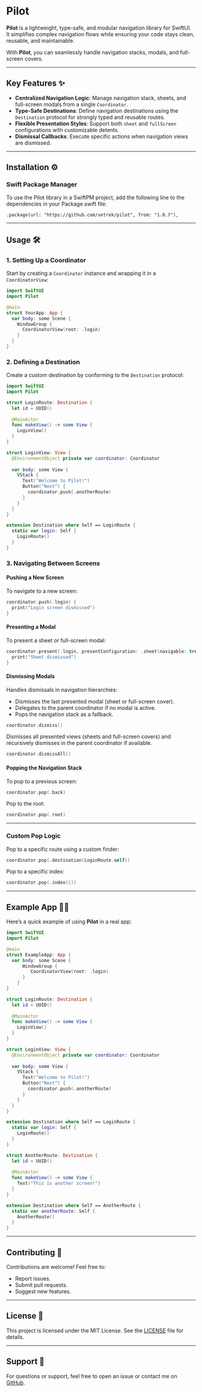 
# Pilot

**Pilot** is a lightweight, type-safe, and modular navigation library for SwiftUI. It simplifies complex navigation flows while ensuring your code stays clean, reusable, and maintainable.

With **Pilot**, you can seamlessly handle navigation stacks, modals, and full-screen covers. 

---

## Key Features ✨

- **Centralized Navigation Logic**: Manage navigation stack, sheets, and full-screen modals from a single `Coordinator`.
- **Type-Safe Destinations**: Define navigation destinations using the `Destination` protocol for strongly typed and reusable routes.
- **Flexible Presentation Styles**: Support both `sheet` and `fullScreen` configurations with customizable detents.
- **Dismissal Callbacks**: Execute specific actions when navigation views are dismissed.

---

## Installation ⚙️

### Swift Package Manager

To use the Pilot library in a SwiftPM project, add the following line to the dependencies in your Package.swift file:

```
.package(url: "https://github.com/vetrek/pilot", from: "1.0.7"),
```

---

## Usage 🛠️

### 1. **Setting Up a Coordinator**

Start by creating a `Coordinator` instance and wrapping it in a `CoordinatorView`:

```swift
import SwiftUI
import Pilot

@main
struct YourApp: App {
  var body: some Scene {
    WindowGroup {
      CoordinatorView(root: .login)
    }
  }
}
```

### 2. **Defining a Destination**

Create a custom destination by conforming to the `Destination` protocol:

```swift
import SwiftUI
import Pilot

struct LoginRoute: Destination {
  let id = UUID()
  
  @MainActor
  func makeView() -> some View {
    LoginView()
  }
}

struct LoginView: View {
  @EnvironmentObject private var coordinator: Coordinator
  
  var body: some View {
    VStack {
      Text("Welcome to Pilot!")
      Button("Next") {
        coordinator.push(.anotherRoute)
      }
    }
  }
}

extension Destination where Self == LoginRoute {
  static var login: Self {
    LoginRoute()
  }
}
```

### 3. **Navigating Between Screens**

#### Pushing a New Screen
To navigate to a new screen:

```swift
coordinator.push(.login) {
  print("Login screen dismissed")
}
```

#### Presenting a Modal
To present a sheet or full-screen modal:

```swift
coordinator.present(.login, presentConfiguration: .sheet(navigable: true)) {
  print("Sheet dismissed")
}
```

#### Dismissing Modals
Handles dismissals in navigation hierarchies:
-	Dismisses the last presented modal (sheet or full-screen cover).
-	Delegates to the parent coordinator if no modal is active.
-	Pops the navigation stack as a fallback.

```swift
coordinator.dismiss()
```

Dismisses all presented views (sheets and full-screen covers) and recursively dismisses in the parent coordinator if available.

```swift
coordinator.dismissAll()
```

#### Popping the Navigation Stack
To pop to a previous screen:

```swift
coordinator.pop(.back)
```

Pop to the root:

```swift
coordinator.pop(.root)
```

---

### Custom Pop Logic

Pop to a specific route using a custom finder:

```swift
coordinator.pop(.destination(LoginRoute.self))
```

Pop to a specific index:

```swift
coordinator.pop(.index(1))
```

---

## Example App 🧑‍💻

Here’s a quick example of using **Pilot** in a real app:

```swift
import SwiftUI
import Pilot

@main
struct ExampleApp: App {
  var body: some Scene {
      WindowGroup {
         CoordinatorView(root: .login)
      }
    }
}

struct LoginRoute: Destination {
  let id = UUID()
  
  @MainActor
  func makeView() -> some View {
    LoginView()
  }
}

struct LoginView: View {
  @EnvironmentObject private var coordinator: Coordinator
  
  var body: some View {
    VStack {
      Text("Welcome to Pilot!")
      Button("Next") {
        coordinator.push(.anotherRoute)
      }
    }
  }
}

extension Destination where Self == LoginRoute {
  static var login: Self {
    LoginRoute()
  }
}

struct AnotherRoute: Destination {
  let id = UUID()
  
  @MainActor
  func makeView() -> some View {
    Text("This is another screen!")
  }
}

extension Destination where Self == AnotherRoute {
  static var anotherRoute: Self {
    AnotherRoute()
  }
}

```

---

## Contributing 🤝

Contributions are welcome! Feel free to:
- Report issues.
- Submit pull requests.
- Suggest new features.

---

## License 📜

This project is licensed under the MIT License. See the [LICENSE](LICENSE) file for details.

---

## Support 💬

For questions or support, feel free to open an issue or contact me on [GitHub](https://github.com/vetrek).
